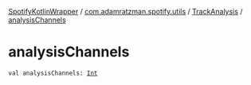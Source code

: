 [SpotifyKotlinWrapper](../../index.md) / [com.adamratzman.spotify.utils](../index.md) / [TrackAnalysis](index.md) / [analysisChannels](./analysis-channels.md)

# analysisChannels

`val analysisChannels: `[`Int`](https://kotlinlang.org/api/latest/jvm/stdlib/kotlin/-int/index.html)